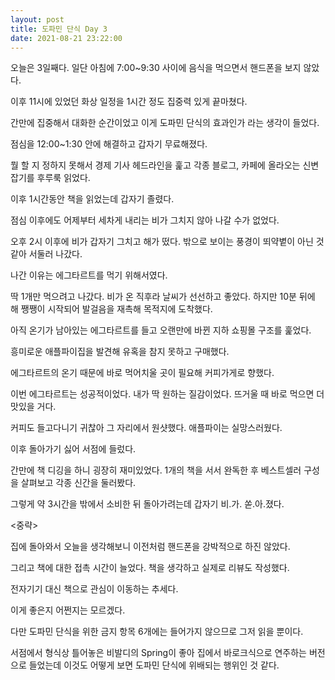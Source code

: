 ```yaml
---
layout: post
title: 도파민 단식 Day 3
date: 2021-08-21 23:22:00
---
```


오늘은 3일째다. 일단 아침에 7:00~9:30 사이에 음식을 먹으면서 핸드폰을 보지 않았다.

이후 11시에 있었던 화상 일정을 1시간 정도 집중력 있게 끝마쳤다.

간만에 집중해서 대화한 순간이었고 이게 도파민 단식의 효과인가 라는 생각이 들었다.

점심을 12:00~1:30 안에 해결하고 갑자기 무료해졌다. 

뭘 할 지 정하지 못해서 경제 기사 헤드라인을 훑고 각종 블로그, 카페에 올라오는 신변잡기를 후루룩 읽었다.

이후 1시간동안 책을 읽었는데 갑자기 졸렸다. 

점심 이후에도 어제부터 세차게 내리는 비가 그치지 않아 나갈 수가 없었다.

오후 2시 이후에 비가 갑자기 그치고 해가 떴다. 밖으로 보이는 풍경이 뙤약볕이 아닌 것 같아 서둘러 나갔다.

나간 이유는 에그타르트를 먹기 위해서였다. 

딱 1개만 먹으려고 나갔다. 비가 온 직후라 날씨가 선선하고 좋았다. 하지만 10분 뒤에 해 쨍쨍이 시작되어 발걸음을 재촉해 목적지에 도착했다.

아직 온기가 남아있는 에그타르트를 들고 오랜만에 바뀐 지하 쇼핑몰 구조를 훑었다.

흥미로운 애플파이집을 발견해 유혹을 참지 못하고 구매했다.

에그타르트의 온기 때문에 바로 먹어치울 곳이 필요해 커피가게로 향했다.

이번 에그타르트는 성공적이었다. 내가 딱 원하는 질감이었다. 뜨거울 때 바로 먹으면 더 맛있을 거다.

커피도 들고다니기 귀찮아 그 자리에서 원샷했다. 애플파이는 실망스러웠다.

이후 돌아가기 싫어 서점에 들렀다. 

간만에 책 디깅을 하니 굉장히 재미있었다. 1개의 책을 서서 완독한 후 베스트셀러 구성을 살펴보고 각종 신간을 둘러봤다.

그렇게 약 3시간을 밖에서 소비한 뒤 돌아가려는데 갑자기 비.가. 쏟.아.졌다.

<중략>

집에 돌아와서 오늘을 생각해보니 이전처럼 핸드폰을 강박적으로 하진 않았다.

그리고 책에 대한 접촉 시간이 늘었다. 책을 생각하고 실제로 리뷰도 작성했다.

전자기기 대신 책으로 관심이 이동하는 추세다.

이게 좋은지 어쩐지는 모르겠다.

다만 도파민 단식을 위한 금지 항목 6개에는 들어가지 않으므로 그저 읽을 뿐이다.

서점에서 형식상 틀어놓은 비발디의 Spring이 좋아 집에서 바로크식으로 연주하는 버전으로 들었는데 이것도 어떻게 보면 도파민 단식에 위배되는 행위인 것 같다.

